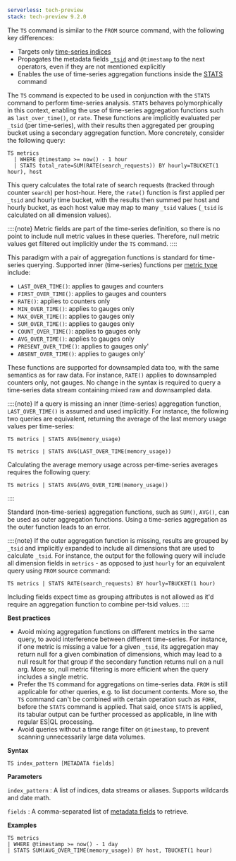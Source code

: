 ```yaml {applies_to}
serverless: tech-preview
stack: tech-preview 9.2.0
```

The `TS` command is similar to the `FROM` source command,
with the following key differences:

 - Targets only [time-series indices](docs-content://manage-data/data-store/data-streams/time-series-data-stream-tsds.md)
 - Propagates the metadata fields [`_tsid`](docs-content://manage-data/data-store/data-streams/time-series-data-stream-tsds.md#tsid)
   and `@timestamp` to the next operators,
   even if they are not mentioned explicitly
 - Enables the use of time-series aggregation functions inside the
   [STATS](/reference/query-languages/esql/commands/stats-by.md) command

The `TS` command is expected to be used in conjunction with the `STATS` command
to perform time-series analysis. `STATS` behaves polymorphically in this context,
enabling the use of time-series aggregation functions such as `last_over_time()`,
or `rate`. These functions are implicitly evaluated per `_tsid`
(per time-series), with their results then aggregated per grouping bucket using
a secondary aggregation function. More concretely, consider the following query:

```esql
TS metrics
  | WHERE @timestamp >= now() - 1 hour
  | STATS total_rate=SUM(RATE(search_requests)) BY hourly=TBUCKET(1 hour), host
```

This query calculates the total rate of search requests (tracked through
counter `search`) per host-hour. Here, the `rate()` function is first
applied per `_tsid` and hourly time bucket, with the results then summed per
host and hourly bucket, as each host value may map to many `_tsid` values
(`_tsid` is calculated on all dimension values).

::::{note}
Metric fields are part of the time-series definition, so there is no point to
include null metric values in these queries. Therefore, null metric values get
filtered out implicitly under the `TS` command.
::::

This paradigm with a pair of aggregation functions is standard for time-series
querying. Supported inner (time-series) functions per
[metric type](docs-content://manage-data/data-store/data-streams/time-series-data-stream-tsds.md#time-series-metric)
include:

 - `LAST_OVER_TIME()`: applies to gauges and counters
 - `FIRST_OVER_TIME()`: applies to gauges and counters
 - `RATE()`: applies to counters only
 - `MIN_OVER_TIME()`: applies to gauges only
 - `MAX_OVER_TIME()`: applies to gauges only
 - `SUM_OVER_TIME()`: applies to gauges only
 - `COUNT_OVER_TIME()`: applies to gauges only
 - `AVG_OVER_TIME()`: applies to gauges only
 - `PRESENT_OVER_TIME()`: applies to gauges only'
 - `ABSENT_OVER_TIME()`: applies to gauges only'

These functions are supported for downsampled data too, with the same semantics
as for raw data. For instance, `RATE()` applies to downsampled counters only,
not gauges. No change in the syntax is required to query a time-series data
stream containing mixed raw and downsampled data.

::::{note}
If a query is missing an inner (time-series) aggregation function,
`LAST_OVER_TIME()` is assumed and used implicitly. For instance, the following
two queries are equivalent, returning the average of the last memory usage
values per time-series:

```esql
TS metrics | STATS AVG(memory_usage)

TS metrics | STATS AVG(LAST_OVER_TIME(memory_usage))
```

Calculating the average memory usage across per-time-series averages requires
the following query:

```esql
TS metrics | STATS AVG(AVG_OVER_TIME(memory_usage))
```
::::

Standard (non-time-series) aggregation functions, such as `SUM()`, `AVG()`,
can be used as outer aggregation functions. Using a time-series aggregation as
the outer function leads to an error.

::::{note}
If the outer aggregation function is missing, results are grouped by `_tsid` and
implicitly expanded to include all dimensions that are used to calculate `_tsid`.
For instance, the output for the following query will include all dimension
fields in `metrics` - as opposed to just `hourly` for an equivalent query using
`FROM` source command:

```esql
TS metrics | STATS RATE(search_requests) BY hourly=TBUCKET(1 hour)
```

Including fields expect time as grouping attributes is not allowed as it'd
require an aggregation function to combine per-tsid values.
::::

**Best practices**

 - Avoid mixing aggregation functions on different metrics in the same query, to
   avoid interference between different time-series. For instance, if one metric
   is missing a value for a given `_tsid`, its aggregation may return null for a
   given combination of dimensions, which may lead to a null result for that
   group if the secondary function returns null on a null arg. More so, null
   metric filtering is more efficient when the query includes a single metric.
 - Prefer the `TS` command for aggregations on time-series data. `FROM` is still
   applicable for other queries, e.g. to list document contents. More so, the
   `TS` command can't be combined with certain operation such as `FORK`, before
   the `STATS` command is applied. That said, once `STATS` is applied, its tabular
   output can be further processed as applicable, in line with regular
   ES|QL processing.
 - Avoid queries without a time range filter on `@timestamp`, to prevent scanning
   unnecessarily large data volumes.

**Syntax**

```esql
TS index_pattern [METADATA fields]
```

**Parameters**

`index_pattern`
:   A list of indices, data streams or aliases. Supports wildcards and date math.

`fields`
:   A comma-separated list of [metadata fields](/reference/query-languages/esql/esql-metadata-fields.md) to retrieve.

**Examples**

```esql
TS metrics
| WHERE @timestamp >= now() - 1 day
| STATS SUM(AVG_OVER_TIME(memory_usage)) BY host, TBUCKET(1 hour)
```

